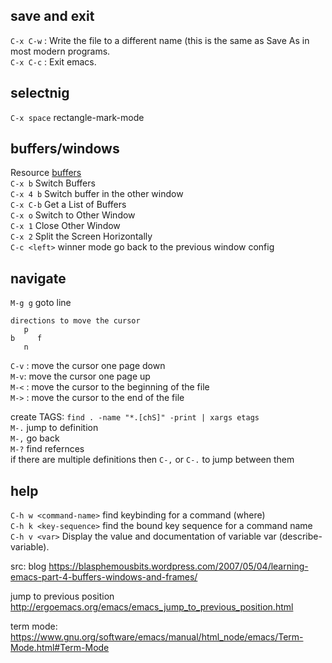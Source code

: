 ## save and exit
`C-x C-w` : Write the file to a different name (this is the same as Save As in most modern programs.  
`C-x C-c` : Exit emacs.  

## selectnig
`C-x space` rectangle-mark-mode  

## buffers/windows
Resource [buffers](http://ergoemacs.org/emacs/emacs_buffer_management.html)  
`C-x b`	Switch Buffers  
`C-x 4 b` Switch buffer in the other window  
`C-x C-b`	Get a List of Buffers  
`C-x o`	Switch to Other Window  
`C-x 1`	Close Other Window  
`C-x 2`	Split the Screen Horizontally  
`C-c <left>` winner mode go back to the previous window config 

## navigate
`M-g g` goto line  
```
directions to move the cursor
   p
b     f
   n
```
`C-v` : move the cursor one page down  
`M-v`: move the cursor one page up  
`M-<` : move the cursor to the beginning of the file  
`M->` : move the cursor to the end of the file  

create TAGS: `find . -name "*.[chS]" -print | xargs etags`  
`M-.` jump to definition  
`M-,` go back  
`M-?` find refernces  
if there are multiple definitions then `C-,` or `C-.` to jump between them  


## help
`C-h w <command-name>` find keybinding for a command (where)  
`C-h k <key-sequence>` find the bound key sequence for a command name  
`C-h v <var>` Display the value and documentation of variable var (describe-variable).  


src:
blog
https://blasphemousbits.wordpress.com/2007/05/04/learning-emacs-part-4-buffers-windows-and-frames/

jump to previous position
http://ergoemacs.org/emacs/emacs_jump_to_previous_position.html


term mode: https://www.gnu.org/software/emacs/manual/html_node/emacs/Term-Mode.html#Term-Mode
